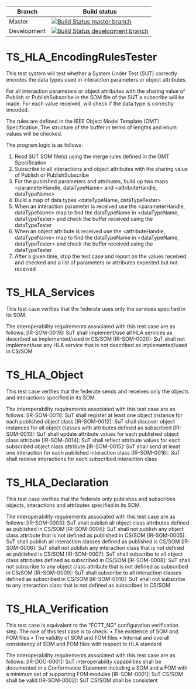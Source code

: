 | Branch | Build status |
| ------ | ------------ |
| Master | [![Build Status master branch](https://travis-ci.org/MSG134/TS_HLA_EncodingRulesTester.svg?branch=master)](https://travis-ci.org/MSG134/TS_HLA_EncodingRulesTester) |
| Development | [![Build Status development branch](https://travis-ci.org/MSG134/TS_HLA_EncodingRulesTester.svg?branch=development)](https://travis-ci.org/MSG134/TS_HLA_EncodingRulesTester) |

# TS_HLA_EncodingRulesTester

This test system will test whether a System Under Test (SUT) correctly encodes the data types used in interaction parameters or object attributes.

For all interaction parameters or object attributes with the sharing value of Publish or PublishSubscribe in the SOM file of the SUT a subscribe will be made. For each value received, will check if the data type is correctly encoded.

The rules are defined in the IEEE Object Model Template (OMT) Specification. The structure of the buffer in terms of lengths and enum values will be checked.

The program logic is as follows:

1) Read SUT SOM file(s) using the merge rules defined in the OMT Specification
2) Subscribe to all interactions and object attributes with the sharing value of Publish or PublishSubscribe
3) For the published parameters and attributes, build up two maps <parameterHandle, dataTypeName> and <attributeHandle, dataTypeName>
4) Build a map of data types <dataTypeName, dataTypeTester>
5) When an interaction parameter is received use the <parameterHandle, dataTypeName> map to find the dataTypeName in <dataTypeName, dataTypeTester> and check the buffer received using the dataTypeTester
6) When an object attribute is received use the <attributeHandle, dataTypeName> map  to find the dataTypeName in <dataTypeName, dataTypeTester> and check the buffer received using the dataTypeTester
7) After a given time, stop the test case and report on the values received and checked and a list of parameters or attributes expected but not received

# TS_HLA_Services

This test case verifies that the federate uses only the services specified in its SOM.

The interoperability requirements associated with this test case are as follows:
[IR-SOM-0019]:	SuT shall implement/use all HLA services as described as implemented/used in CS/SOM
[IR-SOM-0020]:	SuT shall not implement/use any HLA service that is not described as implemented/used in CS/SOM

# TS_HLA_Object

This test case verifies that the federate sends and receives only the objects and interactions specified in its SOM.

The interoperability requirements associated with this test case are as follows:
[IR-SOM-0011]:	SuT shall register at least one object instance for each published object class
[IR-SOM-0012]:	SuT shall discover object instances for all object classes with attributes defined as subscribed 
[IR-SOM-0013]:	SuT shall update attribute values for each published object class attribute
[IR-SOM-0014]:	SuT shall reflect attribute values for each subscribed object class attribute
[IR-SOM-0015]:	SuT shall send at least one interaction for each published interaction class
[IR-SOM-0016]:	SuT shall receive interactions for each subscribed interaction class

# TS_HLA_Declaration

This test case verifies that the federate only publishes and subscribes objects, interactions and attributes specified in its SOM.

The interoperability requirements associated with this test case are as follows:
[IR-SOM-0003]:	SuT shall publish all object class attributes defined as published in CS/SOM
[IR-SOM-0004]:	SuT shall not publish any object class attribute that is not defined as published in CS/SOM
[IR-SOM-0005]:	SuT shall publish all interaction classes defined as published is CS/SOM
[IR-SOM-0006]:	SuT shall not publish any interaction class that is not defined as published is CS/SOM
[IR-SOM-0007]:	SuT shall subscribe to all object class attributes defined as subscribed in CS/SOM
[IR-SOM-0008]:	SuT shall not subscribe to any object class attribute that is not defined as subscribed in CS/SOM
[IR-SOM-0009]:	SuT shall subscribe to all interaction classes defined as subscribed in CS/SOM
[IR-SOM-0010]:	SuT shall not subscribe to any interaction class that is not defined as subscribed in CS/SOM


# TS_HLA_Verification

This test case is equivalent to the "FCTT_NG" configuration verification step. The role of this test case is to check:
•	The existence of SOM and FOM files
•	The validity of SOM and FOM files
•	Internal and overall consistency of SOM and FOM files with respect to HLA standard

The interoperability requirements associated with this test case are as follows:
[IR-DOC-0001]:	SuT interoperability capabilities shall be documented in a Conformance Statement including a SOM and a FOM with a minimum set of supporting FOM modules
[IR-SOM-0001]:	SuT CS/SOM shall be valid
[IR-SOM-0002]:	SuT CS/SOM shall be consistent
